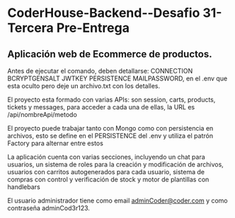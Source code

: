 <h1>CoderHouse-Backend--Desafio 31-Tercera Pre-Entrega</h1>
<h2>Aplicación web de Ecommerce de productos.</h2>



Antes de ejecutar el comando, deben detallarse: CONNECTION BCRYPTGENSALT JWTKEY PERSISTENCE MAILPASSWORD, en el .env que esta oculto pero deje un archivo.txt con los detalles.

El proyecto esta formado con varias APIs: son session, carts, products, tickets y messages, para acceder a cada una de ellas, la URL es /api/nombreApi/metodo

El proyecto puede trabajar tanto con Mongo como con persistencia en archivos, esto se define en el PERSISTENCE del .env y utiliza el patrón Factory para alternar entre estos

La aplicación cuenta con varias secciones, incluyendo un chat para usuarios, un sistema de roles para la creación y modificación de archivos, usuarios con carritos autogenerados para cada usuario, sistema de compras con control y verificación de stock y motor de plantillas con handlebars

El usuario administrador tiene como email adminCoder@coder.com y como contraseña adminCod3r123.
